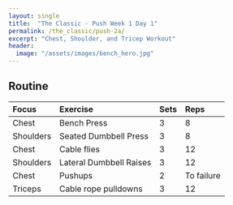 ```yaml
---
layout: single
title:  "The Classic - Push Week 1 Day 1"
permalink: /the_classic/push-2a/
excerpt: "Chest, Shoulder, and Tricep Workout"
header:
  image: "/assets/images/bench_hero.jpg"
---
```


## Routine 

| Focus | Exercise | Sets | Reps |
|:-|:-|:-|:-|
|Chest|Bench Press|3|8|
|Shoulders|Seated Dumbbell Press|3|8|
|Chest|Cable flies|3|12|
|Shoulders|Lateral Dumbbell Raises|3|12|
|Chest|Pushups|2|To failure|
|Triceps|Cable rope pulldowns|3|12|
